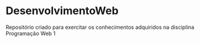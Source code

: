 # DesenvolvimentoWeb
Repositório criado para exercitar os conhecimentos adquiridos na disciplina Programação Web 1

